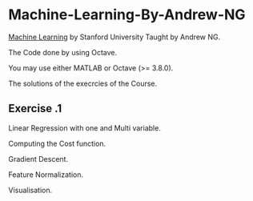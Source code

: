 # Machine-Learning-By-Andrew-NG
[Machine Learning](https://www.coursera.org/learn/machine-learning) by Stanford University Taught by Andrew NG.



The Code done by using Octave.

You may use either MATLAB or Octave (>= 3.8.0).

The solutions of the execrcies of the Course.

## Exercise .1
Linear Regression with one and Multi variable. 

Computing the Cost function.

Gradient Descent.

Feature Normalization.

Visualisation.
